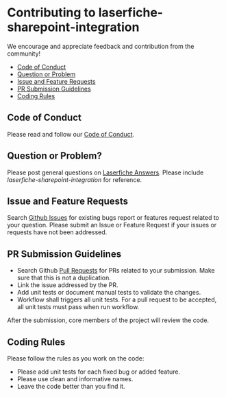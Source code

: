 <!--Copyright (c) Laserfiche.
Licensed under the MIT License. See LICENSE.md in the project root for license information.-->

# Contributing to laserfiche-sharepoint-integration

We encourage and appreciate feedback and contribution from the community!

- [Code of Conduct](#coc)
- [Question or Problem](#question)
- [Issue and Feature Requests](#issue)
- [PR Submission Guidelines](#submit-pr)
- [Coding Rules](#rules)

## <a name="coc"></a> Code of Conduct

 Please read and follow our [Code of Conduct](./code_of_conduct.md).

## <a name="question"></a> Question or Problem?

Please post general questions on [Laserfiche Answers](https://answers.laserfiche.com/). Please include *laserfiche-sharepoint-integration* for reference.

## <a name="issue"></a> Issue and Feature Requests

Search [Github Issues](https://github.com/Laserfiche/laserfiche-sharepoint-integration/issues) for existing bugs report or features request related to your question. Please submit an Issue or Feature Request if your issues or requests have not been addressed.

## <a name="submit-pr"></a> PR Submission Guidelines

- Search Github [Pull Requests](https://github.com/Laserfiche/laserfiche-sharepoint-integration/pulls) for PRs related to your submission. Make sure that this is not a duplication.
- Link the issue addressed by the PR.
- Add unit tests or document manual tests to validate the changes.
- Workflow shall triggers all unit tests. For a pull request to be accepted, all unit tests must pass when run workflow.

After the submission, core members of the project will review the code.

## <a name="rules"></a> Coding Rules

Please follow the rules as you work on the code:

- Please add unit tests for each fixed bug or added feature.
- Please use clean and informative names.
- Leave the code better than you find it.

